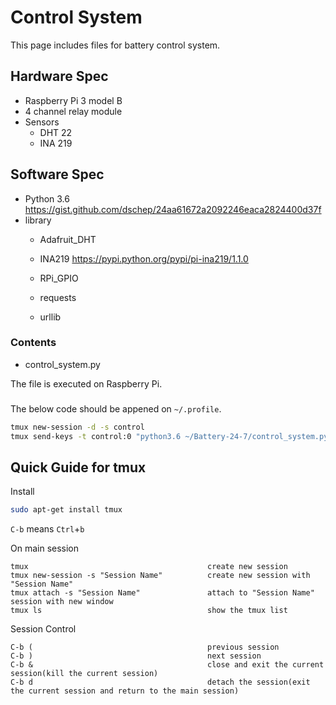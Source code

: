 # Control System

This page includes files for battery control system. 

## Hardware Spec
* Raspberry Pi 3 model B
* 4 channel relay module
* Sensors
  - DHT 22
  - INA 219

## Software Spec
* Python 3.6
https://gist.github.com/dschep/24aa61672a2092246eaca2824400d37f
* library
  - Adafruit_DHT
  
  - INA219
  https://pypi.python.org/pypi/pi-ina219/1.1.0
  - RPi_GPIO
  - requests
  - urllib

### Contents

* control_system.py

The file is executed on Raspberry Pi.

### 
The below code should be appened on `~/.profile`.
```sh
tmux new-session -d -s control
tmux send-keys -t control:0 "python3.6 ~/Battery-24-7/control_system.py" C-m
```

## Quick Guide for tmux
Install
```sh
sudo apt-get install tmux
```

`C-b` means `Ctrl`+`b`

On main session
```
tmux                                        create new session
tmux new-session -s "Session Name"          create new session with "Session Name"   
tmux attach -s "Session Name"               attach to "Session Name" session with new window
tmux ls                                     show the tmux list
```

Session Control
```
C-b (                                       previous session
C-b )                                       next session
C-b &                                       close and exit the current session(kill the current session)
C-b d                                       detach the session(exit the current session and return to the main session)
```
